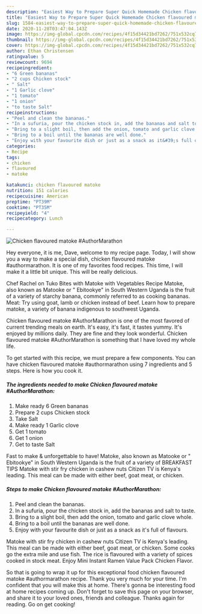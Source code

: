 ```yaml
---
description: "Easiest Way to Prepare Super Quick Homemade Chicken flavoured matoke #AuthorMarathon"
title: "Easiest Way to Prepare Super Quick Homemade Chicken flavoured matoke #AuthorMarathon"
slug: 1584-easiest-way-to-prepare-super-quick-homemade-chicken-flavoured-matoke-authormarathon
date: 2020-11-28T03:47:04.143Z
image: https://img-global.cpcdn.com/recipes/4f15d34421bd7262/751x532cq70/chicken-flavoured-matoke-authormarathon-recipe-main-photo.jpg
thumbnail: https://img-global.cpcdn.com/recipes/4f15d34421bd7262/751x532cq70/chicken-flavoured-matoke-authormarathon-recipe-main-photo.jpg
cover: https://img-global.cpcdn.com/recipes/4f15d34421bd7262/751x532cq70/chicken-flavoured-matoke-authormarathon-recipe-main-photo.jpg
author: Ethan Christensen
ratingvalue: 5
reviewcount: 9694
recipeingredient:
- "6 Green bananas"
- "2 cups Chicken stock"
- " Salt"
- "1 Garlic clove"
- "1 tomato"
- "1 onion"
- "to taste Salt"
recipeinstructions:
- "Peel and clean the bananas."
- "In a sufuria, pour the chicken stock in, add the bananas and salt to taste."
- "Bring to a slight boil, then add the onion, tomato and garlic clove whole."
- "Bring to a boil until the bananas are well done."
- "Enjoy with your favourite dish or just as a snack as it&#39;s full of flavours."
categories:
- Recipe
tags:
- chicken
- flavoured
- matoke

katakunci: chicken flavoured matoke 
nutrition: 151 calories
recipecuisine: American
preptime: "PT39M"
cooktime: "PT35M"
recipeyield: "4"
recipecategory: Lunch

---
```



![Chicken flavoured matoke #AuthorMarathon](https://img-global.cpcdn.com/recipes/4f15d34421bd7262/751x532cq70/chicken-flavoured-matoke-authormarathon-recipe-main-photo.jpg)

Hey everyone, it is me, Dave, welcome to my recipe page. Today, I will show you a way to make a special dish, chicken flavoured matoke #authormarathon. It is one of my favorites food recipes. This time, I will make it a little bit unique. This will be really delicious.

Chef Rachel on Tuko Bites with Matoke with Vegetables Recipe Matoke, also known as Matooke or &#34; Ebitookye&#34; in South Western Uganda is the fruit of a variety of starchy banana, commonly referred to as cooking bananas. Meat: Try using goat, lamb or chicken instead of beef. Learn how to prepare matoke, a variety of banana indigenous to southwest Uganda.

Chicken flavoured matoke #AuthorMarathon is one of the most favored of current trending meals on earth. It's easy, it's fast, it tastes yummy. It's enjoyed by millions daily. They are fine and they look wonderful. Chicken flavoured matoke #AuthorMarathon is something that I have loved my whole life.


To get started with this recipe, we must prepare a few components. You can have chicken flavoured matoke #authormarathon using 7 ingredients and 5 steps. Here is how you cook it.

<!--inarticleads1-->

##### The ingredients needed to make Chicken flavoured matoke #AuthorMarathon:

1. Make ready 6 Green bananas
1. Prepare 2 cups Chicken stock
1. Take  Salt
1. Make ready 1 Garlic clove
1. Get 1 tomato
1. Get 1 onion
1. Get to taste Salt


Fast to make &amp; unforgettable to have! Matoke, also known as Matooke or &#34; Ebitookye&#34; in South Western Uganda is the fruit of a variety of BREAKFAST TIPS Matoke with stir fry chicken in cashew nuts Citizen TV is Kenya&#39;s leading. This meal can be made with either beef, goat meat, or chicken. 

<!--inarticleads2-->

##### Steps to make Chicken flavoured matoke #AuthorMarathon:

1. Peel and clean the bananas.
1. In a sufuria, pour the chicken stock in, add the bananas and salt to taste.
1. Bring to a slight boil, then add the onion, tomato and garlic clove whole.
1. Bring to a boil until the bananas are well done.
1. Enjoy with your favourite dish or just as a snack as it&#39;s full of flavours.


Matoke with stir fry chicken in cashew nuts Citizen TV is Kenya&#39;s leading. This meal can be made with either beef, goat meat, or chicken. Some cooks go the extra mile and use fish. The rice is flavoured with a variety of spices cooked in stock meat. Enjoy Mini Instant Ramen Value Pack Chicken Flavor. 

So that is going to wrap it up for this exceptional food chicken flavoured matoke #authormarathon recipe. Thank you very much for your time. I'm confident that you will make this at home. There's gonna be interesting food at home recipes coming up. Don't forget to save this page on your browser, and share it to your loved ones, friends and colleague. Thanks again for reading. Go on get cooking!

